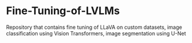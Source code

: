 # Fine-Tuning-of-LVLMs
Repository that contains fine tuning of LLaVA on custom datasets, image classification using Vision Transformers, image segmentation using U-Net
